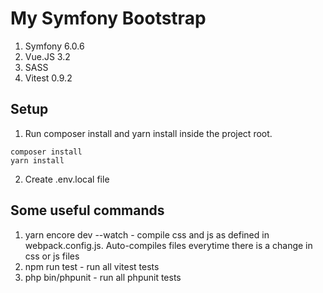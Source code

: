 # My Symfony Bootstrap

1. Symfony 6.0.6
2. Vue.JS 3.2
3. SASS
4. Vitest 0.9.2

## Setup
1. Run composer install and yarn install inside the project root.
```
composer install
yarn install
```
2. Create .env.local file

## Some useful commands
1. yarn encore dev --watch - compile css and js as defined in webpack.config.js. Auto-compiles files everytime there is a change in css or js files
2. npm run test - run all vitest tests
3. php bin/phpunit - run all phpunit tests